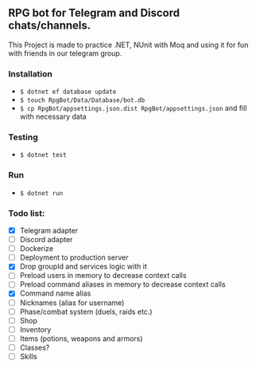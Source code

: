 ﻿## RPG bot for Telegram and Discord chats/channels.

This Project is made to practice .NET, NUnit with Moq and using it for fun with friends in our telegram group.

### Installation
- `$ dotnet ef database update`
- `$ touch RpgBot/Data/Database/bot.db`
- `$ cp RpgBot/appsettings.json.dist RpgBot/appsettings.json` and fill with necessary data

### Testing
- `$ dotnet test`

### Run
- `$ dotnet run`

### Todo list:
- [x] Telegram adapter
- [ ] Discord adapter
- [ ] Dockerize
- [ ] Deployment to production server
- [x] Drop groupId and services logic with it   
- [ ] Preload users in memory to decrease context calls
- [ ] Preload command aliases in memory to decrease context calls 
- [x] Command name alias
- [ ] Nicknames (alias for username)  
- [ ] Phase/combat system (duels, raids etc.)
- [ ] Shop 
- [ ] Inventory
- [ ] Items (potions, weapons and armors)
- [ ] Classes?
- [ ] Skills
